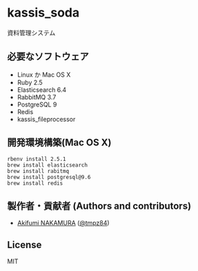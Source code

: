 # kassis_soda

資料管理システム

## 必要なソフトウェア

- Linux か Mac OS X
- Ruby 2.5
- Elasticsearch 6.4
- RabbitMQ 3.7
- PostgreSQL 9
- Redis
- kassis_fileprocessor

## 開発環境構築(Mac OS X)

```
rbenv install 2.5.1
brew install elasticsearch
brew install rabitmq
brew install postgresql@9.6
brew install redis
```


## 製作者・貢献者 (Authors and contributors)
- [Akifumi NAKAMURA](https://github.com/nakamura-akifumi) ([@tmpz84](https://twitter.com/tmpz84))

## License
MIT
